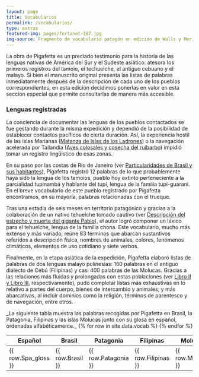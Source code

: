 ```yaml
---
layout: page
title: Vocabularios
permalink: /vocabularios/
type: extras
featured-img: pages/fortanet-187.jpg
img-source: Fragmento de vocabulario patagón en edición de Walls y Merino (cortesía de Benson Latin American Collection, LLILAS Benson Latin American Studies and Collections, The University of Texas at Austin)
---
```


La obra de Pigafetta es un preciado testimonio para la historia de las lenguas nativas de América del Sur y el Sudeste asiático: atesora los primeros registros del tamoio, el techuelche, el antiguo cebuano y el malayo. Si bien el manuscrito original presenta las listas de palabras inmediatamente después de la descripción de cada uno de los pueblos correspondientes, en esta edición decidimos ponerlas en valor en esta sección especial que permite consultarlas de manera más accesible.

### Lenguas registradas

La conciencia de documentar las lenguas de los pueblos contactados se fue gestando durante la misma expedición y dependió de la posibilidad de establecer contactos pacíficos de cierta duración. Así, la experiencia hostil de las islas Marianas ([Matanza de Islas de los Ladrones]({{site.baseurl}}/relacion/pg_0021.html)) o la navegación acelerada por Tailandia ([Aves colosales y cosecha del ruibarbo]({{site.baseurl}}/relacion/pg_0081.html)) impidió tomar un registro lingüístico de esas zonas. 

En su paso por las costas de Río de Janeiro (ver [Particularidades de Brasil y sus habitantes]({{site.baseurl}}/relacion/pg_0006.html)), Pigafetta registró 12 palabras de lo que probablemente haya sido la lengua de los tamoios, pueblo hoy extinto perteneciente a la parcialidad tupinambá y hablante del tupí, lengua de la familia tupí-guaraní. En el breve vocabulario de este pueblo registrado por Pigafetta encontramos, en su mayoría, palabras relacionadas con el trueque.

Tras una estadía de seis meses en territorio patagónico y gracias a la colaboración de un nativo tehuelche tomado cautivo (ver [Descripción del estrecho y muerte del gigante Pablo]({{site.baseurl}}/relacion/pg_0018.html)), el autor logró componer un léxico para el tehuelche, lengua de la familia chona. Este vocabulario, mucho más extenso y más variado, reúne 83 términos que abarcan sustantivos referidos a descripción física, nombres de animales, colores, fenómenos climáticos, elementos de uso cotidiano y siete verbos.

Finalmente, en la etapa asiática de la expedición, Pigafetta elaboró listas de palabras de dos lenguas malayo polinesias: 160 palabras en el antiguo dialecto de Cebú (Filipinas) y casi 400 palabras de las Molucas. Gracias a las relaciones más fluidas y prolongadas con estas poblaciones (ver [Libro II y Libro III]({{site.baseurl}}/toc), respectivamente), pudo completar listas más exhaustivas en lo relativo a partes del cuerpo, bienes de intercambio y animales; y más abarcativas, al incluir dominios como la religión, términos de parentesco y de navegación, entre otros.

<div class="py-2"></div>
_La siguiente tabla muestra las palabras recogidas por Pigafetta en Brasil, la Patagonia, Filipinas y las islas Molucas junto con su glosa en español, ordenadas alfabéticamente._


  <table id="table_id" class="display table">
    <thead>
      <tr><th class="th-sm">Español</th><th class="th-sm">Brasil</th><th>Patagonia</th><th>Filipinas</th><th>Molucas</th></tr>
    </thead>
    <tbody>
    {% for row in site.data.vocab %}
        <tr><td>{{ row.Spa_gloss }}</td><td class="italic">{{ row.Brasil }}</td><td class="italic">{{ row.Patagonia }}</td><td class="italic">{{ row.Filipinas }}</td><td class="italic">{{ row.Molucas }}</td></tr>
      {% endfor %}
    </tbody>
  </table> 	



<script type="text/javascript">
$(document).ready( function () {
    $('#table_id').DataTable();
} );
</script>
